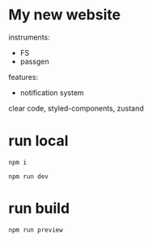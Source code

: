 # My new website

instruments:

- FS
- passgen

features:

- notification system

clear code, styled-components, zustand

# run local

```
npm i

npm run dev
```

# run build

```
npm run preview
```
